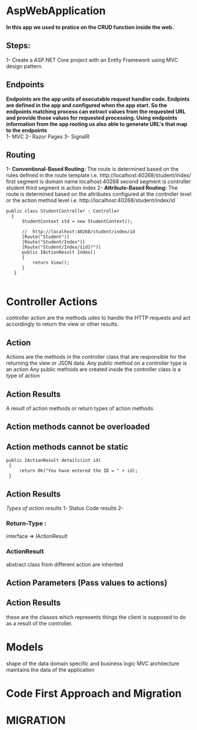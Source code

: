 # AspWebApplication

**In this app we used to pratice on the CRUD function inside the web.**

## Steps:

1- Create a ASP.NET Core project with an Entity Framework using MVC design pattern.








## Endpoints
**Endpoints are the app units of executable request handler code. Endpints are defined in the app and configured when the app start. So the endpoints matching process can extract values from the requested URL and provide those values for requested processing. Using endpoints information from the app rooting us also able to generate URL's that map to the endpoints**  
1- MVC
2- Razor Pages
3- SignalR

## Routing 

1- **Conventional-Based Routing:**
  The route is determined based on the rules defined in the route template
  i.e. http://localhost:40268/student/index/
    first segment is domain name localhost:40268
    second segment is controller student
    third segment is action index
2- **Attribute-Based Routing:**
  The route is determined based on the attributes configured at the controller level or the action method level
  i.e.  http://localhost:40268/student/index/id
  ```
  public class StudentController : Controller
    {
        StudentContext std = new StudentContext();

        //  http://localhost:40268/student/index/id 
        [Route("Student")]
        [Route("Student/Index")]
        [Route("Student/Index/{id}?")]
        public IActionResult Index()
        {
            return View();
        }
     }
     
   ```     
   
   # Controller Actions
   
   controller action are the methods udes to handle the HTTP requests and act accordingly to return the view or other results.
   
   ## Action
   
   Actions are the methods in the controller class that are responsible for the returning the view or JSON data.
   Any public method on a controller type is an action
   Any public methods are created inside the controller class is a type of action
   
   ## Action Results
   
   A result of action methods or return types of action methods 
   
   ## Action methods cannot be overloaded 
   
   ## Action methods cannot be  static
   
   ``` 
   public IActionResult details(int id)
    {
        return Ok("You have entered the ID = " + id);
    }
  ```
  ## Action Results
  *Types of action results*
  1- Status Code results
  2- 
  ### Return-Type : 
  interface => IActionResult
  ### ActionResult
  abstract class from different action are inherited
  
  ## Action Parameters  (Pass values to actions)
  
  ## Action Results
  these are the classes which represents things the client is supposed to do as a result of the controller.
  
  # Models
  
  shape of the data
  domain specific and business logic MVC architecture 
  maintains the data of the application
  
  
  
  # Code First Approach and Migration
  
  
  # MIGRATION
  
  
   
   
